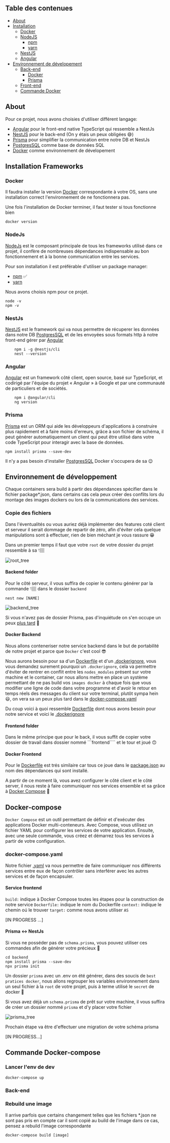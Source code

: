 ## Table des contenues
- [About](#about)
- [Installation](#installation)
	- [Docker](#docker)
	- [NodeJS](#nodejs)
		- [npm](#nodejs)
		- [yarn](#nodejs)
	- [NestJS](#nestjs)
	- [Angular](#angular)
- [Environnement de dévelopement](#environnement-de-développement)
	- [Back-end](#backend-folder)
		- [Docker](#docker-backend)
		- [Prisma](#prisma---nestjs)
	- [Front-end](#frontend-folder)
	- [Commande Docker](#commande-docker-compose)
## About
Pour ce projet, nous avons choisies d'utiliser différent langage:
- [Angular](#angular) pour le front-end native TypeScript qui ressemble a NestJs
- [NestJS](#nestjs) pour le back-end (On y étais un peux obligées 😅)
- [Prisma](#prisma) pour simplifier la communication entre notre DB et NestJs
- [PostgresSQL](https://www.postgresql.org) comme base de données SQL
- [Docker](https://docs.docker.com/) comme environnement de dévelopement

## Installation Frameworks
### Docker
Il faudra installer la version [Docker](https://docs.docker.com/get-docker/) correspondante à votre OS, sans une installation correct l'environnement de ne fonctionnera pas.

Une fois l'installation de Docker terminer, il faut tester si tous fonctionne bien
```
docker version
```

### NodeJs
[NodeJs](https://nodejs.org/en/) est le composant principale de tous les frameworks utilisé dans ce projet, il confère de nombreuses dépendances indispensable au bon fonctionnement et à la bonne communication entre les services.

Pour son installation il est préférable d'utiliser un package manager:
- [npm](https://docs.npmjs.com/downloading-and-installing-node-js-and-npm) ✅
- [yarn](https://classic.yarnpkg.com/lang/en/docs/install/)

Nous avons choisis npm pour ce projet.
```
node -v
npm -v
```
### NestJs
[NestJS](https://docs.nestjs.com/) est le framework qui va nous permettre de récuperer les données dans notre DB [PostgresSQL](#PostgresSQL) et de les envoyées sous formats http à notre front-end gérer par [Angular](#Angular)
```
	npm i -g @nestjs/cli
	nest --version
```
### Angular
[Angular](https://angular.io/docs) est un framework côté client, open source, basé sur TypeScript, et codirigé par l'équipe du projet « Angular » à Google et par une communauté de particuliers et de sociétés.
```
	npm i @angular/cli
	ng version
```
### Prisma
[Prisma](https://www.prisma.io/) est un ORM qui aide les développeurs d'applications à construire plus rapidement et à faire moins d'erreurs, grâce à son fichier de schéma, il peut générer automatiquement un client qui peut être utilisé dans votre code TypeScript pour interagir avec la base de données.
```
npm install prisma --save-dev
```

Il n'y a pas besoin d'installer [PostgresSQL](https://www.postgresql.org/docs/) Docker s'occupera de sa 😉


## Environnement de développement
Chaque containers sera build à partir des dépendances spécifier dans le fichier package*.json, dans certains cas cela peux créer des conflits lors du montage des images dockers ou lors de la communications des services.
### Copie des fichiers
Dans l'éventualités ou vous auriez déjà implémenter des features coté client et serveur il serait dommage de repartir de zéro, afin d'éviter cela quelque manipulations sont à effectuer, rien de bien méchant je vous rassure 😁

Dans un premier temps il faut que votre ```root``` de votre dossier du projet ressemble à sa 👇🏽

![root_tree](./assets/root_tree.png)
#### Backend folder
Pour le côté serveur, il vous suffira de copier le contenu générer par la commande 👇🏽 dans le dossier ```backend``` 
```
nest new [NAME]
```
![backend_tree](./assets/backend_tree.png)

Si vous n'avez pas de dossier Prisma, pas d'inquiétude on s'en occupe un peux [plus tard](#prisma---nestjs) 🧐
#### Docker Backend
Nous allons conteneriser notre service backend dans le but de portabilité de notre projet et parce que ```Docker``` c'est cool 😎

Nous aurons besoin pour sa d'un [Dockerfile](https://docs.docker.com/engine/reference/builder/) et d'un [.dockerignore](https://docs.docker.com/engine/reference/builder/#dockerignore-file), vous vous demandez surement pourquoi un ```.dockerignore```, cela va permettre d'éviter de rentrer en conflit entre les ```nodes_modules``` présent sur votre machine et le container, car nous allons mettre en place un système permettant de ne pas build vos ```images docker``` à chaque fois que vous modifier une ligne de code dans votre programme et d'avoir le retour en temps réels des messages du client sur votre terminal, plutôt sympa hein 😃, on vera sa un peux plus tard dans le [docker-compose.yaml](#docker-compose)

Du coup voici à quoi ressemble [Dockerfile](./backend/Dockerfile) dont nous avons besoin pour notre service et voici le [.dockerignore](./backend/.dockerignore)

#### Frontend folder
Dans le même principe que pour le back, il vous suffit de copier votre dossier de travail dans dossier nommé ```frontend```` et le tour et joué 🙃

#### Docker Frontend
Pour le [Dockerfile](./frontend/Dockerfile) est trés similaire car tous ce joue dans le [package.json](./frontend/package.json) au nom des dépendances qui sont installé.

A partir de ce moment là, vous avez configurer le côté client et le côté server, il nous reste à faire communiquer nos services ensemble et sa grâce à [Docker Compose](https://docs.docker.com/compose/) 🫣

## Docker-compose
```Docker Compose``` est un outil permettant de définir et d'exécuter des applications Docker multi-conteneurs. Avec Compose, vous utilisez un fichier YAML pour configurer les services de votre application. Ensuite, avec une seule commande, vous créez et démarrez tous les services à partir de votre configuration.
### docker-compose.yaml
Notre fichier [.yaml](./docker-compose.yaml) va nous permettre de faire communiquer nos différents services entre eux de façon contrôler sans interférer avec les autres services et de façon encapsuler.
#### Service frontend
```build:``` indique à Docker Compose toutes les étapes pour la construction de notre service
```Dockerfile:``` indique le nom du Dockerfile
```context:``` indique le chemin oú le trouver
```target:``` comme nous avons utiliser ```AS```

[IN PROGRESS ...]

#### Prisma <-> NestJs
Si vous ne posséder pas de ```schema.prisma```, vous pouvez utiliser ces commandes afin de générer votre précieux 🤩
```
cd backend
npm install prisma --save-dev
npx prisma init
```
Un dossier ```prisma``` avec un .env on été générer, dans des soucis de ```best pratices docker```, nous allons regrouper les variables environnement dans un seul fichier à la ```root``` de votre projet, puis à terme utilisé le ```secret``` de docker 🤫

Si vous avez déjà un ```schema.prisma``` de prêt sur votre machine, il vous suffira de créer un dossier nommé ```prisma``` et d'y placer
votre fichier

![prisma_tree](./assets/prisma_tree.png)

Prochain étape va être d'effectuer une migration de votre schéma prisma

[IN PROGRESS...]


## Commande Docker-compose
### Lancer l'env de dev
	docker-compose up
### Back-end

### Rebuild une image
Il arrive parfois que certains changement telles que les fichiers *.json ne sont pas pris en compte car il sont copié au build de l'image dans ce cas, pensez a rebuild l'image correspondante 

	docker-compose build [image]
